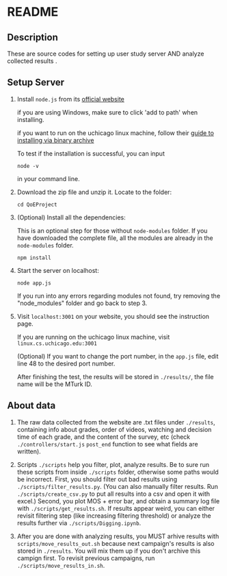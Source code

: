 
# README

## Description

These are source codes for setting up user study server AND analyze collected results .

## Setup Server

1. Install `node.js` from its [official website](https://nodejs.org/en/download/)

   if you are using Windows, make sure to click 'add to path' when installing.

   if you want to run on the uchicago linux machine, follow their [guide to installing via binary archive](https://github.com/nodejs/help/wiki/Installation)

   To test if the installation is successful, you can input 

   ```shell
   node -v
   ```

   in your command line.

2. Download the zip file and unzip  it. Locate to the folder:

   ```shell
   cd QoEProject
   ```

3. (Optional) Install all the dependencies:

   This is an optional step for those without `node-modules` folder. If you have downloaded the complete file, all the modules are already in the `node-modules` folder.

   ```shell
   npm install
   ```

4. Start the server on localhost:

   ```shell
   node app.js
   ```

   If you run into any errors regarding modules not found, try removing the "node_modules" folder and go back to step 3.

5. Visit `localhost:3001` on your website, you should see the instruction page.

   If you are running on the uchicago linux machine, visit `linux.cs.uchicago.edu:3001`

   (Optional) If you want to change the port number, in the `app.js` file, edit line 48 to the desired port number.

   After finishing the test, the results will be stored in `./results/`, the file name will be the MTurk ID.


## About data

1. The raw data collected from the website are .txt files under `./results`, containing info about grades, order of videos, watching and decision time of each grade, and the content of the survey, etc (check `./controllers/start.js` `post_end` function to see what fields are written). 

2. Scripts `./scripts` help you filter, plot, analyze results. Be to sure run these scripts from inside `./scripts` folder, otherwise some paths would be incorrect. First, you should filter out bad results using `./scripts/filter_results.py`. (You can also manually filter results. Run `./scripts/create_csv.py` to put all results into a csv and open it with excel.) Second, you plot MOS + error bar, and obtain a summary log file with `./scripts/get_results.sh`. If results appear weird, you can either revisit filtering step (like increasing filtering threshold) or analyze the results further via `./scripts/Digging.ipynb`. 

3. After you are done with analyzing results, you MUST arhive results with `scripts/move_results_out.sh` because next campaign's results is also stored in `./results`. You will mix them up if you don't archive this campign first. To revisit previous campaigns, run `./scripts/move_results_in.sh`.





